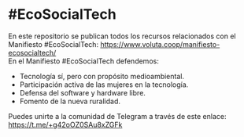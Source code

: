 # #EcoSocialTech

En este repositorio se publican todos los recursos relacionados con el Manifiesto #EcoSocialTech: https://www.voluta.coop/manifiesto-ecosocialtech/  
En el Manifiesto #EcoSocialTech defendemos:  
- Tecnología sí, pero con propósito medioambiental. 
- Participación activa de las mujeres en la tecnología. 
- Defensa del software y hardware libre. 
- Fomento de la nueva ruralidad.   

Puedes unirte a la comunidad de Telegram a través de este enlace: https://t.me/+g42oOZ0SAu8xZGFk
